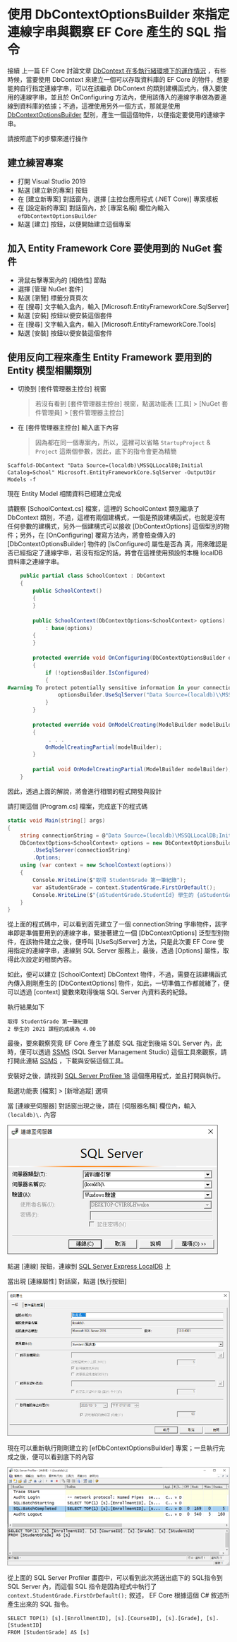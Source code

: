 # 使用 DbContextOptionsBuilder 來指定連線字串與觀察 EF Core 產生的 SQL 指令

接續 上一篇 EF Core 討論文章 [DbContext 在多執行緒環境下的運作情況](https://csharpkh.blogspot.com/2020/10/Entity-Framework-Core-dbcontext-multi-thread-safty-InvalidOperationException-OnConfiguring.html) 
，有些時候，當要使用 DbContext 來建立一個可以存取資料庫的 EF Core 的物件，想要能夠自行指定連線字串，可以在該繼承 DbContext 的類別建構函式內，傳入要使用的連線字串，並且於 OnConfiguring 方法內，使用該傳入的連線字串做為要連線到資料庫的依據；不過，這裡使用另外一個方式，那就是使用 [DbContextOptionsBuilder](https://docs.microsoft.com/en-us/dotnet/api/microsoft.entityframeworkcore.dbcontextoptionsbuilder?view=efcore-3.1&WT.mc_id=DT-MVP-5002220) 型別，產生一個這個物件，以便指定要使用的連線字串。

請按照底下的步驟來進行操作

## 建立練習專案

* 打開 Visual Studio 2019
* 點選 [建立新的專案] 按鈕
* 在 [建立新專案] 對話窗內，選擇 [主控台應用程式 (.NET Core)] 專案樣板
* 在 [設定新的專案] 對話窗內，於 [專案名稱] 欄位內輸入 `efDbContextOptionsBuilder`
* 點選 [建立] 按鈕，以便開始建立這個專案

## 加入 Entity Framework Core 要使用到的 NuGet 套件

* 滑鼠右擊專案內的 [相依性] 節點
* 選擇 [管理 NuGet 套件]
* 點選 [瀏覽] 標籤分頁頁次
* 在 [搜尋] 文字輸入盒內，輸入 [Microsoft.EntityFrameworkCore.SqlServer]
* 點選 [安裝] 按鈕以便安裝這個套件
* 在 [搜尋] 文字輸入盒內，輸入 [Microsoft.EntityFrameworkCore.Tools]
* 點選 [安裝] 按鈕以便安裝這個套件

## 使用反向工程來產生 Entity Framework 要用到的 Entity 模型相關類別

* 切換到 [套件管理器主控台] 視窗

  > 若沒有看到 [套件管理器主控台] 視窗，點選功能表 [工具] > [NuGet 套件管理員] > [套件管理器主控台]

* 在 [套件管理器主控台] 輸入底下內容

  > 因為都在同一個專案內，所以，這裡可以省略 `StartupProject` & `Project` 這兩個參數，因此，底下的指令會更為精簡

```
Scaffold-DbContext "Data Source=(localdb)\MSSQLLocalDB;Initial Catalog=School" Microsoft.EntityFrameworkCore.SqlServer -OutputDir Models -f
```

現在 Entity Model 相關資料已經建立完成

請觀察 [SchoolContext.cs] 檔案，這裡的 SchoolContext 類別繼承了 DbContext 類別，不過，這裡有兩個建構式，一個是預設建構函式，也就是沒有任何參數的建構式，另外一個建構式可以接收 [DbContextOptions<T>] 這個型別的物件；另外，在 [OnConfiguring] 覆寫方法內，將會檢查傳入的 [DbContextOptionsBuilder] 物件的 [IsConfigured] 屬性是否為 真，用來確認是否已經指定了連線字串，若沒有指定的話，將會在這裡使用預設的本機 localDB 資料庫之連線字串。

```csharp
    public partial class SchoolContext : DbContext
    {
        public SchoolContext()
        {
        }
 
        public SchoolContext(DbContextOptions<SchoolContext> options)
            : base(options)
        {
        }
 
        protected override void OnConfiguring(DbContextOptionsBuilder optionsBuilder)
        {
            if (!optionsBuilder.IsConfigured)
            {
#warning To protect potentially sensitive information in your connection string, you should move it out of source code. See http://go.microsoft.com/fwlink/?LinkId=723263 for guidance on storing connection strings.
                optionsBuilder.UseSqlServer("Data Source=(localdb)\\MSSQLLocalDB;Initial Catalog=School");
            }
        }
 
        protected override void OnModelCreating(ModelBuilder modelBuilder)
        {
             . . .
            OnModelCreatingPartial(modelBuilder);
        }
 
        partial void OnModelCreatingPartial(ModelBuilder modelBuilder);
    }
```

因此，透過上面的解說，將會進行相關的程式開發與設計

請打開這個 [Program.cs] 檔案，完成底下的程式碼

```csharp
static void Main(string[] args)
{
    string connectionString = @"Data Source=(localdb)\MSSQLLocalDB;Initial Catalog=School";
    DbContextOptions<SchoolContext> options = new DbContextOptionsBuilder<SchoolContext>()
        .UseSqlServer(connectionString)
        .Options;
    using (var context = new SchoolContext(options))
    {
        Console.WriteLine($"取得 StudentGrade 第一筆紀錄");
        var aStudentGrade = context.StudentGrade.FirstOrDefault();
        Console.WriteLine($"{aStudentGrade.StudentId} 學生的 {aStudentGrade.CourseId} 課程的成績為 {aStudentGrade.Grade}");
    }
}
```

從上面的程式碼中，可以看到首先建立了一個 connectionString 字串物件，該字串即是準備要用到的連線字串，緊接著建立一個 [DbContextOptions<SchoolContext>] 泛型型別物件，在該物件建立之後，便呼叫 [UseSqlServer] 方法，只是此次要 EF Core 使用指定的連線字串，連線到 SQL Server 服務上，最後，透過 [Options] 屬性，取得此次設定的相關內容。

如此，便可以建立 [SchoolContext] DbContext 物件，不過，需要在該建構函式內傳入剛剛產生的 [DbContextOptions<SchoolContext>] 物件，如此，一切準備工作都就緒了，便可以透過 [context] 變數來取得後端 SQL Server 內資料表的紀錄。

執行結果如下

```
取得 StudentGrade 第一筆紀錄
2 學生的 2021 課程的成績為 4.00
```

最後，要來觀察究竟 EF Core 產生了甚麼 SQL 指定到後端 SQL Server 內，此時，便可以透過 [SSMS](https://docs.microsoft.com/zh-tw/sql/ssms/download-sql-server-management-studio-ssms?view=sql-server-ver15&WT.mc_id=DT-MVP-5002220) (SQL Server Management Studio) 這個工具來觀察，請打開此連結 [SSMS](https://docs.microsoft.com/zh-tw/sql/ssms/download-sql-server-management-studio-ssms?view=sql-server-ver15&WT.mc_id=DT-MVP-5002220) ，下載與安裝這個工具。

安裝好之後，請找到 [SQL Server Profilee 18](https://docs.microsoft.com/zh-tw/sql/tools/sql-server-profiler/sql-server-profiler?view=sql-server-ver15&WT.mc_id=DT-MVP-5002220) 這個應用程式，並且打開與執行。

點選功能表 [檔案] > [新增追蹤] 選項

當 [連線至伺服器] 對話窗出現之後，請在 [伺服器名稱] 欄位內，輸入 `(localdb)\.` 內容

![SQL Profiler](../Images/CS2020-9941.png)

點選 [連線] 按鈕，連線到 [SQL Server Express LocalDB](https://docs.microsoft.com/zh-tw/sql/database-engine/configure-windows/sql-server-express-localdb?view=sql-server-ver15&WT.mc_id=DT-MVP-5002220) 上

當出現 [連線屬性] 對話窗，點選 [執行按鈕]

![SQL Profiler 連線屬性](../Images/CS2020-9940.png)

現在可以重新執行剛剛建立的 [efDbContextOptionsBuilder] 專案；一旦執行完成之後，便可以看到底下的內容

![SQL Profiler 連線屬性](../Images/CS2020-9939.png)

從上面的 SQL Server Profiler 畫面中，可以看到此次將送出底下的 SQL指令到 SQL Server 內，而這個 SQL 指令是因為程式中執行了 `context.StudentGrade.FirstOrDefault();` 敘述， EF Core 根據這個 C# 敘述所產生出來的 SQL 指令。

```
SELECT TOP(1) [s].[EnrollmentID], [s].[CourseID], [s].[Grade], [s].[StudentID]
FROM [StudentGrade] AS [s]
```





